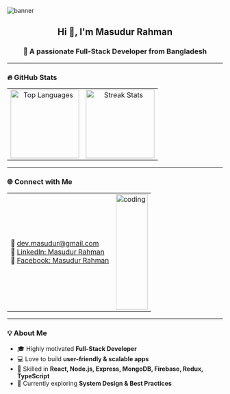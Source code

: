 ![banner](https://ik.imagekit.io/masudur/github-cover.png?updatedAt=1756832276579)

<h2 align="center">Hi 👋, I'm Masudur Rahman</h2>
<h3 align="center">🚀 A passionate Full-Stack Developer from Bangladesh</h3>

---

### 🔥 GitHub Stats
<table align="center">
  <tr>
    <td align="center">
      <img src="https://github-readme-stats.vercel.app/api/top-langs?username=masudur400&show_icons=true&locale=en&layout=compact&theme=radical" alt="Top Languages" height="160"/>
    </td>
    <td align="center">
      <img src="https://github-readme-streak-stats.herokuapp.com?user=masudur400&theme=radical" alt="Streak Stats" height="160"/>
    </td>
  </tr>
</table>

---

### 🌐 Connect with Me
<table>
  <tr>
    <td>
      <p align="left">
  📧 <a href="mailto:dev.masudur@gmail.com">dev.masudur@gmail.com</a><br/>
  🔗 <a href="https://linkedin.com/in/masudur-rahman-55aa1026b" target="_blank">LinkedIn: Masudur Rahman</a><br/>
  📘 <a href="https://fb.com/MD.RANA.MIA.VAI" target="_blank">Facebook: Masudur Rahman</a>
</p>
    </td>
    <td>
      <img align="right" alt="coding" width="100%" height="270" src="https://i.pinimg.com/originals/81/17/8b/81178b47a8598f0c81c4799f2cdd4057.gif" />
    </td>
  </tr>
</table>

---

### 💡 About Me  
- 🎓 Highly motivated **Full-Stack Developer**  
- 💻 Love to build **user-friendly & scalable apps**  
- 🚀 Skilled in **React, Node.js, Express, MongoDB, Firebase, Redux, TypeScript**  
- 🌱 Currently exploring **System Design & Best Practices**  
